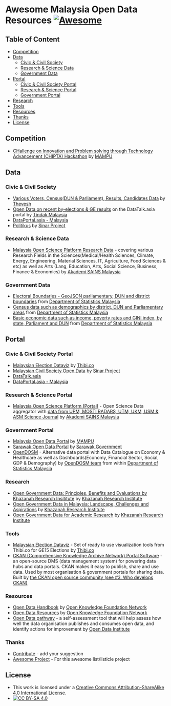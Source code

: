 # Awesome Malaysia Open Data Resources [![Awesome](https://awesome.re/badge.svg)](https://awesome.re) <!-- omit in toc -->

## Table of Content <!-- omit in toc -->
- [Competition](#competition)
- [Data](#data)
  - [Civic & Civil Society](#civic--civil-society)
  - [Research & Science Data](#research--science-data)
  - [Government Data](#government-data)
- [Portal](#portal)
  - [Civic & Civil Society Portal](#civic--civil-society-portal)
  - [Research & Science Portal](##research--science-portal)
  - [Government Portal](#government-portal) 
- [Research](#research)
- [Tools](#tools)
- [Resources](#resources)
- [Thanks](#thanks)
- [License](#license)

## Competition
* [CHallenge on Innovation and Problem solving through Technology Advancement (CHIPTA) Hackathon](https://chipta.mampu.gov.my/) by [MAMPU](https://www.mampu.gov.my/)

## Data

### Civic & Civil Society
* [Various Voters, Census(DUN & Parliament), Results, Candidates Data](https://github.com/Thevesh/analysis-election-msia/tree/main/data) by [Thevesh](https://github.com/Thevesh/)
* [Open Data on recent by-elections & GE results](https://www.datatalk.asia/dataset/list/1/?&fnegaraid=2,) on the DataTalk.asia portal by [Tindak Malaysia](https://github.com/TindakMalaysia)  
* [DataPortal.asia - Malaysia](https://dataportal.asia/dataset?vocab_economy_names=Malaysia) 
* [Politikus](https://politikus.sinarproject.org/open-data) by [Sinar Project](https://github.com/Sinar/)

### Research & Science Data
* [Malaysia Open Science Platform Research Data](https://mosp.gov.my/research-field) - covering various Research Fields in the Sciences(Medical/Health Sciences, Climate, Energy, Engineering, Material Sciences, IT, Agriculture, Food Sciences & etc)  as well as Arts (Lang, Education, Arts, Social Science, Business, Finance & Economics) by [Akademi SAINS Malaysia](https://www.akademisains.gov.my/)


### Government Data
* [Electoral Boundaries - GeoJSON parliamentary, DUN and district boundaries](https://github.com/dosm-malaysia/data-open/tree/main/datasets/geodata) from [Department of Statistics Malaysia](https://github.com/dosm-malaysia) 
* [Census data such as demographics by district, DUN and Parliamentary areas](https://github.com/dosm-malaysia/data-open/tree/main/datasets/census) from [Department of Statistics Malaysia](https://github.com/dosm-malaysia) 
* [Basic economic data such as income, poverty rates and GINI index, by state, Parliament and DUN](https://github.com/dosm-malaysia/data-open/blob/main/datasets/economy/hies_2019.csv) from [Department of Statistics Malaysia](https://github.com/dosm-malaysia) 

## Portal

### Civic & Civil Society Portal
* [Malaysian Election Dataviz](https://malaysianelectiondataviz.com/) by [Thibi.co](https://github.com/Thibico/)
* [Malaysian Civil Society Open Data](https://data.sinarproject.org/) by [Sinar Project](https://github.com/Sinar/)
* [DataTalk.asia](https://www.datatalk.asia/)
* [DataPortal.asia - Malaysia](https://dataportal.asia/dataset?vocab_economy_names=Malaysia) 

### Research & Science Portal
* [Malaysia Open Science Platform (Portal)](http://mosp.gov.my/) - Open Science Data aggregator with [data from UPM, MOSTI RADARS, UTM, UKM, USM & ASM Science Journal](https://mosp.gov.my/provider) by [Akademi SAINS Malaysia](https://www.akademisains.gov.my/)

### Government Portal
* [Malaysia Open Data Portal](https://www.data.gov.my/) by [MAMPU](https://www.mampu.gov.my/)
* [Sarawak Open Data Portal](https://data.sarawak.gov.my/)  by [Sarawak Government](https://www.sarawak.gov.my/)
* [OpenDOSM](https://open.dosm.gov.my/) - Alternative data portal with Data Catalogue on Economy & Healthcare as well as Dashboards(Economy, Financial Sector, Social, GDP & Demography) by [OpenDOSM team](https://github.com/DOSM-GitHub) from within [Department of Statistics Malaysia](https://github.com/dosm-malaysia) 

### Research
* [Open Government Data: Principles, Benefits and Evaluations by Khazanah Research Insititute](https://www.krinstitute.org/Discussion_Papers-@-Open_Government_Data-;_Principles,_Benefits_and_Evaluations.aspx)  by [Khazanah Research Institute](https://www.krinstitute.org/)
* [Open Government Data in Malaysia: Landscape, Challenges and Aspirations](https://www.krinstitute.org/Discussion_Papers-@-Open_Government_Data_in_Malaysia-;_Landscape,_Challenges_and_Aspirations.aspx) by [Khazanah Research Institute](https://www.krinstitute.org/)
* [Open Government Data for Academic Research](https://www.krinstitute.org/Working_Paper-@-Open_Government_Data_for_Academic_Research.aspx) by [Khazanah Research Institute](https://www.krinstitute.org/)

### Tools
* [Malaysian Election Dataviz](https://malaysianelectiondataviz.com/) - Set of ready to use visualization tools from Thibi.co for GE15 Elections by [Thibi.co](https://github.com/Thibico/)
* [CKAN (Comprehensive Knowledge Archive Network) Portal Software](https://github.com/ckan) - an open-source DMS (data management system) for powering data hubs and data portals. CKAN makes it easy to publish, share and use data. Used by most organisation & government portals for sharing data. Built by [the CKAN open source community (see #3. Who develops CKAN)](https://ckan.org/faq/essential)

### Resources
* [Open Data Handbook](http://opendatahandbook.org/guide/en/) by [Open Knowledge Foundation Network](https://github.com/okfn)
* [Open Data Resources](http://opendatahandbook.org/resources/) by [Open Knowledge Foundation Network](https://github.com/okfn)
* [Open Data pathway](http://pathway.theodi.org/) -  a self-assessment tool that will help assess how well the data organisation publishes and consumes open data, and identify actions for improvement by [Open Data Institute](https://github.com/theodi)

### Thanks
* [Contribute](CONTRIBUTING.md) - add your suggestion 
* [Awesome Project](https://github.com/sindresorhus/awesome) - For this awesome list/listicle project

## License
* This work is licensed under a [Creative Commons Attribution-ShareAlike 4.0 International License](http://creativecommons.org/licenses/by-sa/4.0/).
* [![CC BY-SA 4.0](https://licensebuttons.net/l/by-sa/4.0/88x31.png)](ihttp://creativecommons.org/licenses/by-sa/4.0/)
